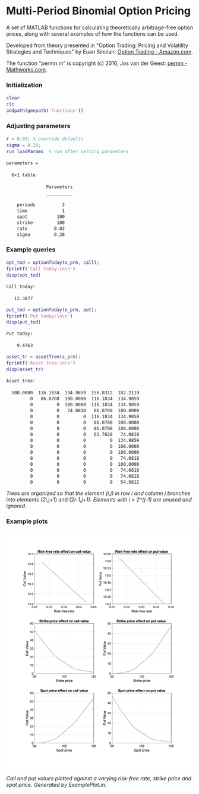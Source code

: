 # Multi-Period Binomial Option Pricing

A set of MATLAB functions for calculating theoretically arbitrage-free option prices, along with several examples of how the functions can be used.

Developed from theory presented in "Option Trading: Pricing and Volatility Strategies and Techniques" by Euan Sinclair: [Option Trading - Amazon.com](http://a.co/d/b3Ki7BV "http://a.co/d/b3Ki7BV").

The function "permn.m" is copyright (c) 2016, Jos van der Geest: [permn - Mathworks.com](https://www.mathworks.com/matlabcentral/fileexchange/7147-permn-v-n-k "https://www.mathworks.com/matlabcentral/fileexchange/7147-permn-v-n-k").

### Initialization
```matlab
clear
clc
addpath(genpath('functions'))
```

### Adjusting parameters

```matlab
r = 0.03; % override defaults
sigma = 0.28;
run loadParams  % run after setting parameters
```
```console
parameters =

  6×1 table

               Parameters
               __________

    periods          3   
    time             1   
    spot           100   
    strike         100   
    rate          0.03   
    sigma         0.28 
```

### Example queries

```matlab
opt_tod = optionToday(o_prm, call);
fprintf('Call today:\n\n')
disp(opt_tod)
```
```console
Call today:

   12.3877
```

```matlab
put_tod = optionToday(o_prm, put);
fprintf('Put today:\n\n')
disp(put_tod)
```
```console
Put today:

    9.4763
```

```matlab
asset_tr = assetTree(s_prm);
fprintf('Asset tree:\n\n')
disp(asset_tr)
```
```console
Asset tree:

  100.0000  116.1834  134.9859  156.8312  182.2119
         0   86.0708  100.0000  116.1834  134.9859
         0         0  100.0000  116.1834  134.9859
         0         0   74.0818   86.0708  100.0000
         0         0         0  116.1834  134.9859
         0         0         0   86.0708  100.0000
         0         0         0   86.0708  100.0000
         0         0         0   63.7628   74.0818
         0         0         0         0  134.9859
         0         0         0         0  100.0000
         0         0         0         0  100.0000
         0         0         0         0   74.0818
         0         0         0         0  100.0000
         0         0         0         0   74.0818
         0         0         0         0   74.0818
         0         0         0         0   54.8812
```
*Trees are organized so that the element (i,j) in row i and column j branches into elements (2*i,j+1) and (2*i-1,j+1). Elements with i > 2^(j-1) are unused and ignored.*

### Example plots
![](/ExamplePlot.png)
*Call and put values plotted against a varying risk-free rate, strike price and spot price. Generated by ExamplePlot.m.*
